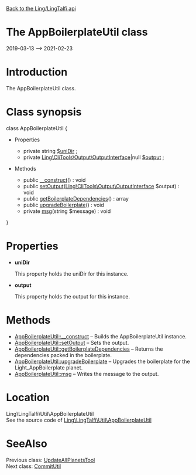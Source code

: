[Back to the Ling/LingTalfi api](https://github.com/lingtalfi/LingTalfi/blob/master/doc/api/Ling/LingTalfi.md)



The AppBoilerplateUtil class
================
2019-03-13 --> 2021-02-23






Introduction
============

The AppBoilerplateUtil class.



Class synopsis
==============


class <span class="pl-k">AppBoilerplateUtil</span>  {

- Properties
    - private string [$uniDir](#property-uniDir) ;
    - private [Ling\CliTools\Output\OutputInterface](https://github.com/lingtalfi/CliTools/blob/master/doc/api/Ling/CliTools/Output/OutputInterface.md)|null [$output](#property-output) ;

- Methods
    - public [__construct](https://github.com/lingtalfi/LingTalfi/blob/master/doc/api/Ling/LingTalfi/Util/AppBoilerplateUtil/__construct.md)() : void
    - public [setOutput](https://github.com/lingtalfi/LingTalfi/blob/master/doc/api/Ling/LingTalfi/Util/AppBoilerplateUtil/setOutput.md)([Ling\CliTools\Output\OutputInterface](https://github.com/lingtalfi/CliTools/blob/master/doc/api/Ling/CliTools/Output/OutputInterface.md) $output) : void
    - public [getBoilerplateDependencies](https://github.com/lingtalfi/LingTalfi/blob/master/doc/api/Ling/LingTalfi/Util/AppBoilerplateUtil/getBoilerplateDependencies.md)() : array
    - public [upgradeBoilerplate](https://github.com/lingtalfi/LingTalfi/blob/master/doc/api/Ling/LingTalfi/Util/AppBoilerplateUtil/upgradeBoilerplate.md)() : void
    - private [msg](https://github.com/lingtalfi/LingTalfi/blob/master/doc/api/Ling/LingTalfi/Util/AppBoilerplateUtil/msg.md)(string $message) : void

}




Properties
=============

- <span id="property-uniDir"><b>uniDir</b></span>

    This property holds the uniDir for this instance.
    
    

- <span id="property-output"><b>output</b></span>

    This property holds the output for this instance.
    
    



Methods
==============

- [AppBoilerplateUtil::__construct](https://github.com/lingtalfi/LingTalfi/blob/master/doc/api/Ling/LingTalfi/Util/AppBoilerplateUtil/__construct.md) &ndash; Builds the AppBoilerplateUtil instance.
- [AppBoilerplateUtil::setOutput](https://github.com/lingtalfi/LingTalfi/blob/master/doc/api/Ling/LingTalfi/Util/AppBoilerplateUtil/setOutput.md) &ndash; Sets the output.
- [AppBoilerplateUtil::getBoilerplateDependencies](https://github.com/lingtalfi/LingTalfi/blob/master/doc/api/Ling/LingTalfi/Util/AppBoilerplateUtil/getBoilerplateDependencies.md) &ndash; Returns the dependencies packed in the boilerplate.
- [AppBoilerplateUtil::upgradeBoilerplate](https://github.com/lingtalfi/LingTalfi/blob/master/doc/api/Ling/LingTalfi/Util/AppBoilerplateUtil/upgradeBoilerplate.md) &ndash; Upgrades the boilerplate for the Light_AppBoilerplate planet.
- [AppBoilerplateUtil::msg](https://github.com/lingtalfi/LingTalfi/blob/master/doc/api/Ling/LingTalfi/Util/AppBoilerplateUtil/msg.md) &ndash; Writes the message to the output.





Location
=============
Ling\LingTalfi\Util\AppBoilerplateUtil<br>
See the source code of [Ling\LingTalfi\Util\AppBoilerplateUtil](https://github.com/lingtalfi/LingTalfi/blob/master/Util/AppBoilerplateUtil.php)



SeeAlso
==============
Previous class: [UpdateAllPlanetsTool](https://github.com/lingtalfi/LingTalfi/blob/master/doc/api/Ling/LingTalfi/Tools/UpdateAllPlanetsTool.md)<br>Next class: [CommitUtil](https://github.com/lingtalfi/LingTalfi/blob/master/doc/api/Ling/LingTalfi/Util/CommitUtil.md)<br>
